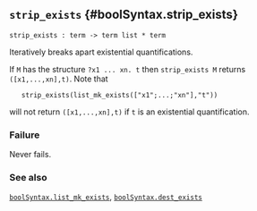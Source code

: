 ## `strip_exists` {#boolSyntax.strip_exists}


```
strip_exists : term -> term list * term
```



Iteratively breaks apart existential quantifications.


If `M` has the structure `?x1 ... xn. t` then `strip_exists M`
returns `([x1,...,xn],t)`. Note that
    
       strip_exists(list_mk_exists(["x1";...;"xn"],"t"))
    
will not return `([x1,...,xn],t)` if `t` is an existential
quantification.

### Failure

Never fails.

### See also

[`boolSyntax.list_mk_exists`](#boolSyntax.list_mk_exists), [`boolSyntax.dest_exists`](#boolSyntax.dest_exists)

